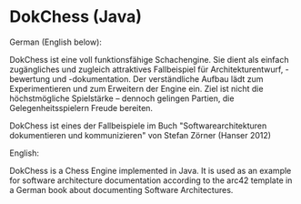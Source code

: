DokChess (Java)
===============

German (English below): 

DokChess ist eine voll funktionsfähige Schachengine. 
Sie dient als einfach zugängliches und zugleich attraktives Fallbeispiel für Architekturentwurf, -bewertung und -dokumentation. 
Der verständliche Aufbau lädt zum Experimentieren und zum Erweitern der Engine ein. 
Ziel ist nicht die höchstmögliche Spielstärke – dennoch gelingen Partien, die Gelegenheitsspielern Freude bereiten.

DokChess ist eines der Fallbeispiele im Buch "Softwarearchitekturen dokumentieren und kommunizieren" von Stefan Zörner (Hanser 2012)

English:

DokChess is a Chess Engine implemented in Java. 
It is used as an example for software architecture documentation according to the arc42 template in a German book about documenting Software Architectures.
